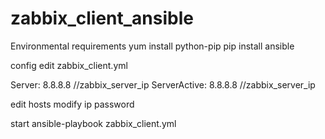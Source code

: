 # zabbix_client_ansible
Environmental requirements
yum install  python-pip
pip  install  ansible


config
edit zabbix_client.yml

Server: 8.8.8.8             //zabbix_server_ip
ServerActive: 8.8.8.8       //zabbix_server_ip 

edit  hosts
modify  ip  password


start
ansible-playbook zabbix_client.yml
